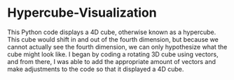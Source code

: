 # Hypercube-Visualization
This Python code displays a 4D cube, otherwise known as a hypercube. This cube would shift in and out of the fourth dimension, but because we cannot actually see the fourth
dimension, we can only hypothesize what the cube might look like. I began by coding a rotating 3D cube using vectors, and from there, I was able to add the appropriate amount
of vectors and make adjustments to the code so that it displayed a 4D cube.
